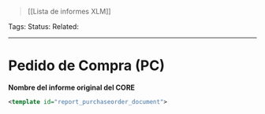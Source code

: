 > [[Lista de informes XLM]]

Tags: 
Status: 
Related: 

___

# Pedido de Compra (PC)

**Nombre del informe original del CORE**
```xml
<template id="report_purchaseorder_document">
```